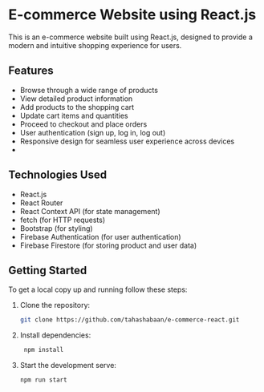 # E-commerce Website using React.js

This is an e-commerce website built using React.js, designed to provide a modern and intuitive shopping experience for users.

## Features

- Browse through a wide range of products
- View detailed product information
- Add products to the shopping cart
- Update cart items and quantities
- Proceed to checkout and place orders
- User authentication (sign up, log in, log out)
- Responsive design for seamless user experience across devices
- 

## Technologies Used

- React.js
- React Router
- React Context API (for state management)
- fetch (for HTTP requests)
- Bootstrap (for styling)
- Firebase Authentication (for user authentication)
- Firebase Firestore (for storing product and user data)

## Getting Started

To get a local copy up and running follow these steps:

1. Clone the repository:
   ```sh
   git clone https://github.com/tahashabaan/e-commerce-react.git
2. Install dependencies:
   ```sh
    npm install
3. Start the development serve:
   ```sh
   npm run start
